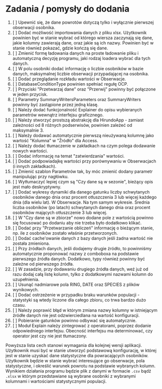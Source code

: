 # Zadania / pomysły do dodania

1.  [ ] Upewnić się, że dane powrotów dotyczą tylko i wyłącznie pierwszej obserwacji osobnika.
2.  [ ] Dodać możliwość importowania danych z pliku xlsx. Użytkownik powinien być w stanie wybrać od którego wiersza zaczynają się dane, jakie kolumny zawierają dane, oraz jakie są ich nazwy. Powinien być w stanie również pokazać, gdzie kończą się dane.
3.  [ ] Zmienić formę ładowania danych na proste ładowanie pliku i automatyczną decyzję programu, jaki rodzaj loadera wybrać dla tych danych.
4.  [ ] W polu osobniki dodać informację o liczbie osobników w bazie danych, maksymalnej liczbie obserwacji przypadającej na osobnika.
5.  [ ] Dodać przeglądanie rozkładu wartości w Obserwacje.
6.  [ ] DatabaseConditionType powinien spełniać regułę OCP.
7.  [ ] Przyciski "Przetwarzaj dane" oraz "Przerwij" powinny być połączone w jeden przycisk.
8.  [ ] Parametry SummaryWritersParameters oraz SummaryWriters powinny być zastąpione przez jedną klasę.
9.  [ ] Należy dodać funkcjonalność Explainer do opisu wybieranych parametrów wewnątrz interfejsu graficznego.
10. [ ] Należy stworzyć prostszą abstrakcję dla HirundoApp - zamiast zależności od 8 różnych podserwisów, powinien zależeć od maksymalnie 3.
11. [ ] Należy dodawać automatycznie pierwszą nieużywaną kolumnę jako wartość "Kolumna" w "Źródło" dla Access.
12. [ ] Należy dodać tłumaczenie w zakładkach na czym polega dodawanie nowych wartości.
13. [ ] Dodać informację na temat "zatwierdzania" wartości.
14. [ ] Dodać podpowiadajkę wartości przy porównywaniu w Obserwacjach (i innych zakładkach).
15. [ ] Zmienić szablon Parametrów tak, by móc zmienić dodany parametr manipulując przy nagłówku.
16. [ ] Wytłumaczyć lepiej czym są "Czy dane są w sezonie", bieżący opis jest mało deskryptywny.
17. [ ] Dodać wykresy dynamiki dla danego gatunku liczby schwytanych osobników danego dnia oraz procent otłuszczenia 3 lub więcej każdego dnia (dla wielu lat). W Obserwacje. Na tym samym wykresie. Średnia liczba osobników (po latach) schwytanych danego dnia oraz procent osobników mających otłuszczenie 3 lub więcej.
18. [ ] W "Czy dane są w zbiorze" nowo dodane pole z wartością powinno się focusować po dodaniu aby nie trzeba było dodatkowo klikać.
19. [ ] Dodać przy "Przetwarzanie obliczeń" informację o bieżącym stanie, np. ile z osobników zostało właśnie przetworzonych.
20. [ ] Dodać cache'owanie danych z bazy danych jeśli żadna wartość nie została zmieniona.
21. [ ] Przy źródłach danych, jeśli dodajemy drugie źródło, to powinniśmy automatycznie proponować nazwy z comboboxa na podstawie pierwszego źródła danych. Dodatkowo, typy również powinny być zależne od pierwszego źródła.
22. [ ] W zasadzie, przy dodawaniu drugiego źródła danych, weź już od razu dodaj całą listę kolumn, tylko z dodatkowymi nazwami kolumn do uzupełnienia.
23. [ ] Usunąć nadmiarowe pola RING, DATE oraz SPECIES z plików wynikowych.
24. [ ] Dodać ostrzeżenie w przypadku braku warunków populacji - statystyki są wtedy liczone dla całego zbioru, co trwa bardzo dużo czasu.
25. [ ] Należy poprawić błąd w którym zmiana nazwy kolumny w istniejącym źródłe danych nie jest odzwierciedlana na wartość konfiguracji.
26. [ ] Pobieranie gatunków powinno odbywać się automatycznie.
27. [ ] Moduł Explain należy zintegrować z operatorami, poprzez dodanie odpowiedniego interfejsu. Obecność interfejsu ma determinować, czy operator jest czy nie jest tłumaczony.

Powyższa lista cech stanowi wymagania dla kolejnej wersji aplikacji. Użytkownik musi być w stanie utworzyć podstawową konfigurację, w której jest w stanie uzyskać dane statystyczne dla powracających osobników. Użytkownik będzie w stanie wybrać interesujące go obserwacje, pola statystyczne, i określić warunek powrotu na podstawie wybranych kolumn. Wynikiem działania programu będzie plik z danymi w formacie `.csv` bądź `.xlsx` w którym przedstawiane są wybrane osobniki z wybranymi kolumnami i wartościami statystycznymi populacji.
